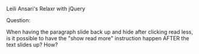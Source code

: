Leili Ansari's Relaxr with jQuery

Question:

When having the paragraph slide back up and hide after clicking read less, is it possible to have the "show read more" instruction happen AFTER the text slides up? How?